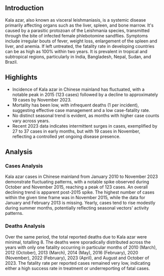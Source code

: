 ## Introduction

Kala azar, also known as visceral leishmaniasis, is a systemic disease primarily affecting organs such as the liver, spleen, and bone marrow. It's caused by a parasitic protozoan of the Leishmania species, transmitted through the bite of infected female phlebotomine sandflies. Symptoms include irregular bouts of fever, weight loss, enlargement of the spleen and liver, and anemia. If left untreated, the fatality rate in developing countries can be as high as 100% within two years. It is prevalent in tropical and subtropical regions, particularly in India, Bangladesh, Nepal, Sudan, and Brazil.

## Highlights

- Incidence of Kala azar in Chinese mainland has fluctuated, with a notable peak in 2015 (123 cases) followed by a decline to approximately 19 cases by November 2023. <br/>
- Mortality has been low, with infrequent deaths (1 per incident), suggesting effective case management and a low case-fatality rate. <br/>
- No distinct seasonal trend is evident, as months with higher case counts vary across years. <br/>
- Recent 2023 data indicates intermittent surges in cases, exemplified by 27 to 37 cases in early months, but with 19 cases in November, reflecting a controlled yet ongoing disease presence. <br/>
## Analysis

### Cases Analysis
Kala azar cases in Chinese mainland from January 2010 to November 2023 demonstrate fluctuating patterns, with a notable spike observed during October and November 2015, reaching a peak of 123 cases. An overall declining trend is apparent post-2015 spike. The highest number of cases within the given time frame was in November 2015, while the data for January and February 2013 is missing. Yearly, cases tend to rise modestly during summer months, potentially reflecting seasonal vectors' activity patterns.

### Deaths Analysis
Over the same period, the total reported deaths due to Kala azar were minimal, totalling 8. The deaths were sporadically distributed across the years with only one fatality occurring in particular months of 2010 (March), 2012 (October), 2013 (March), 2014 (May), 2016 (February), 2020 (November), 2022 (February), 2023 (April), and August and October of 2023. The fatality rate per reported cases remained very low, indicating either a high success rate in treatment or underreporting of fatal cases.
